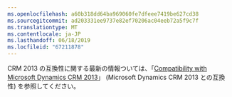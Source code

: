 ```yaml
---
ms.openlocfilehash: a60b318dd64ba969060fe7dfeee7419be627cd38
ms.sourcegitcommit: ad203331ee9737e82ef70206ac04eeb72a5f9c7f
ms.translationtype: MT
ms.contentlocale: ja-JP
ms.lasthandoff: 06/18/2019
ms.locfileid: "67211878"
---
```

CRM 2013 の互換性に関する最新の情報ついては、「[Compatibility with Microsoft Dynamics CRM 2013](https://support.microsoft.com/en-us/kb/3005167)」 (Microsoft Dynamics CRM 2013 との互換性) を参照してください。